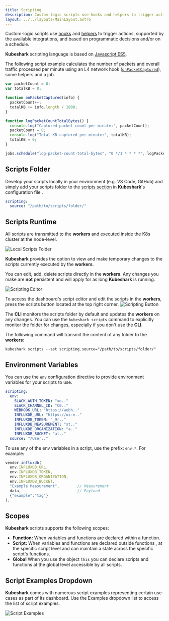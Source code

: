 ```yaml
---
title: Scripting
description: Custom-logic scripts use hooks and helpers to trigger actions, supported by the available integrations, and based on programmatic decisions and/or on a schedule.
layout: ../../layouts/MainLayout.astro
---
```


Custom-logic scripts use [hooks](/en/automation_hooks) and [helpers](/en/automation_helpers) to trigger actions, supported by the available integrations, and based on programmatic decisions and/or on a schedule.

**Kubeshark** scripting language is based on [Javascript ES5](https://262.ecma-international.org/5.1/).

The following script example calculates the number of packets and overall traffic processed per minute using an L4 network hook ([`onPacketCaptured`](/en/automation_hooks#onpacketcapturedinfo-object)), some helpers and a job.

```js
var packetCount = 0;
var totalKB = 0;

function onPacketCaptured(info) {
  packetCount++;
  totalKB += info.length / 1000;
}

function logPacketCountTotalBytes() {
  console.log("Captured packet count per minute:", packetCount);
  packetCount = 0;
  console.log("Total KB captured per minute:", totalKB);
  totalKB = 0;
}

jobs.schedule("log-packet-count-total-bytes", "0 */1 * * * *", logPacketCountTotalBytes);
```

## Scripts Folder

Develop your scripts locally in your environment (e.g. VS Code, GitHub) and simply add your scripts folder to the [scripts section](/en/config#scripts) in **Kubeshark**'s configuration file .

```yaml
scripting:
  source: "/path/to/scripts/folder/"
```

## Scripts Runtime

All scripts are transmitted to the **workers** and executed inside the K8s cluster at the node-level.

![Local Scripts Folder](/local-scripts-folder.png)

**Kubeshark** provides the option to view and make temporary changes to the scripts currently executed by the **workers**.

You can edit, add, delete scripts directly in the **workers**. Any changes you make are **not** persistent and will apply for as long **Kubeshark** is running.

![Scripting Editor](/script-editor.png)

To access the dashboard's script editor and edit the scripts in the **workers**, press the scripts button located at the top right corner.
![Scripting Button](/scripting-button.png)

The **CLI** monitors the scripts folder by default and updates the **workers** on any changes. You can use the `kubeshark scripts` command to explicitly monitor the folder for changes, especially if you don't use the **CLI**.

The following command will transmit the content of any folder to the **workers**:

```shell
kubeshark scripts --set scripting.source="/path/to/scripts/folder/"
```


## Environment Variables

You can use the `env` configuration directive to provide environment variables for your scripts to use.

```yaml
scripting:
  env:
    SLACK_AUTH_TOKEN: "xo.."
    SLACK_CHANNEL_ID: "C0.."
    WEBHOOK_URL: "https://webh.."
    INFLUXDB_URL: "https://us-e.."
    INFLUXDB_TOKEN: "_9r.."
    INFLUXDB_MEASUREMENT: "st.."
    INFLUXDB_ORGANIZATION: "a.."
    INFLUXDB_BUCKET: "al.."
  source: "/User.."
```

To use any of the env variables in a script, use the prefix: `env.*`. For example:

```js
vendor.influxdb(
  env.INFLUXDB_URL,
  env.INFLUXDB_TOKEN,
  env.INFLUXDB_ORGANIZATION,
  env.INFLUXDB_BUCKET,
  "Example Measurement",        // Measurement
  data,                         // Payload
  {"example":"tag"}
);
```

## Scopes

**Kubeshark** scripts supports the following scopes:

- **Function:** When variables and functions are declared within a function.
- **Script:** When variables and functions are declared outside functions , at the specific script level and can maintain a state across the specific script's functions.
- **Global** When you use the object `this` you can declare scripts and functions at the global level accessible by all scripts.

## Script Examples Dropdown

**Kubeshark** comes with numerous script examples representing certain use-cases as part of its dashboard. Use the Examples dropdown list to access the list of script examples.

![Script Examples](/script-examples.png)
